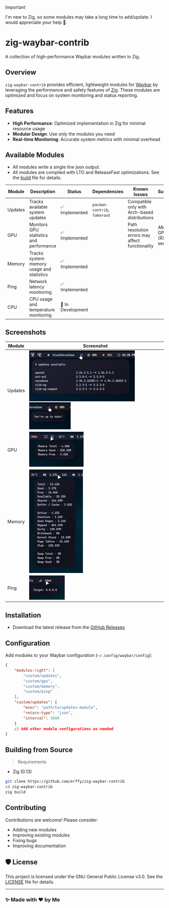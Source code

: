 > [!IMPORTANT]
> I'm new to Zig, so some modules may take a long time to add/update. I would appreciate your help 🥰.

# zig-waybar-contrib
A collection of high-performance Waybar modules written in Zig.

## Overview
`zig-waybar-contrib` provides efficient, lightweight modules for [Waybar](https://github.com/Alexays/Waybar) by leveraging the performance and safety features of [Zig](https://ziglang.org/). These modules are optimized and focus on system monitoring and status reporting.

## Features
- **High Performance**: Optimized implementation in Zig for minimal resource usage
- **Modular Design**: Use only the modules you need
- **Real-time Monitoring**: Accurate system metrics with minimal overhead

## Available Modules
- All modules write a single line json output.
- All modules are compiled with LTO and ReleaseFast optimizations. See the [build](./build.zig) file for details.

| Module  | Description                               | Status                          | Dependencies                  | Known Issues                                    | Supports               |
|---------|-------------------------------------------|---------------------------------|-------------------------------|-------------------------------------------------|------------------------|
| Updates | Tracks available system updates           | ✅ Implemented                  | `pacman-contrib`, `fakeroot`  | Compatible only with Arch-based distributions   |                        |
| GPU     | Monitors GPU statistics and performance   | ✅ Implemented                  |                               | Path resolution errors may affect functionality | AMD GPUs (RX series)   |
| Memory  | Tracks system memory usage and statistics | ✅ Implemented                  |                               |                                                 |                        |
| Ping    | Network latency monitoring                | ✅ Implemented                  |                               |                                                 |                        |
| CPU     | CPU usage and temperature monitoring      | 🚧 In Development               |                               |                                                 |                        |

## Screenshots

| Module  | Screenshot                                                               |
|---------|--------------------------------------------------------------------------|
| Updates | ![](assets/updates_available.png) ![](assets/updates_noupdate.png)       |
| GPU     | ![](assets/gpu.png)                                                      |
| Memory  | ![](assets/memory.png)                                                   |
| Ping    | ![](assets/ping.png)                                                     |

## Installation
- Download the latest release from the [GitHub Releases](https://github.com/erffy/zig-waybar-contrib/releases)

## Configuration

Add modules to your Waybar configuration (`~/.config/waybar/config`):

```json
{
    "modules-right": [
        "custom/updates",
        "custom/gpu",
        "custom/memory",
        "custom/ping"
    ],
    "custom/updates": {
        "exec": "path/to/updates-module",
        "return-type": "json",
        "interval": 3600
    }
    // Add other module configurations as needed
}
```

## Building from Source
> Requirements
- Zig (0.13)

```bash
git clone https://github.com/erffy/zig-waybar-contrib
cd zig-waybar-contrib
zig build
```

## Contributing

Contributions are welcome! Please consider:
- Adding new modules
- Improving existing modules
- Fixing bugs
- Improving documentation

## 🛡️ License

This project is licensed under the GNU General Public License v3.0. See the [LICENSE](./LICENSE) file for details.

---

### ✨ Made with ❤️ by Me
